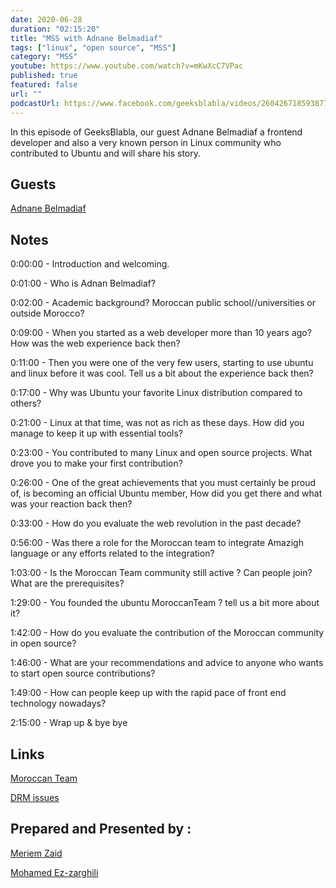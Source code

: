 ```yaml
---
date: 2020-06-28
duration: "02:15:20"
title: "MSS with Adnane Belmadiaf"
tags: ["linux", "open source", "MSS"]
category: "MSS"
youtube: https://www.youtube.com/watch?v=mKwXcC7VPac
published: true
featured: false
url: ""
podcastUrl: https://www.facebook.com/geeksblabla/videos/260426718593877/
---
```


In this episode of GeeksBlabla, our guest Adnane Belmadiaf a frontend developer and also a very known person in Linux community who contributed to Ubuntu and will share his story.

## Guests

[Adnane Belmadiaf](https://www.facebook.com/AdnaneBelmadiaf)

## Notes

0:00:00 - Introduction and welcoming.

0:01:00 - Who is Adnan Belmadiaf?

0:02:00 - Academic background? Moroccan public school//universities or outside Morocco?

0:09:00 - When you started as a web developer more than 10 years ago? How was the web experience back then?

0:11:00 - Then you were one of the very few users, starting to use ubuntu and linux before it was cool. Tell us a bit about the experience back then?

0:17:00 - Why was Ubuntu your favorite Linux distribution compared to others?

0:21:00 - Linux at that time, was not as rich as these days. How did you manage to keep it up with essential tools?

0:23:00 - You contributed to many Linux and open source projects. What drove you to make your first contribution?

0:26:00 - One of the great achievements that you must certainly be proud of, is becoming an official Ubuntu member, How did you get there and what was your reaction back then?

0:33:00 - How do you evaluate the web revolution in the past decade?

0:56:00 - Was there a role for the Moroccan team to integrate Amazigh language or any efforts related to the integration?

1:03:00 - Is the Moroccan Team community still active ? Can people join? What are the prerequisites?

1:29:00 - You founded the ubuntu MoroccanTeam ? tell us a bit more about it?

1:42:00 - How do you evaluate the contribution of the Moroccan community in open source?

1:46:00 - What are your recommendations and advice to anyone who wants to start open source contributions?

1:49:00 - How can people keep up with the rapid pace of front end technology nowadays?

2:15:00 - Wrap up & bye bye

## Links

[Moroccan Team](https://wiki.ubuntu.com/MoroccanTeam)

[DRM issues](https://www.defectivebydesign.org/)

## Prepared and Presented by :

[Meriem Zaid](https://www.facebook.com/MeriemZaid)

[Mohamed Ez-zarghili](https://www.facebook.com/mohamed.ezzarghili)
